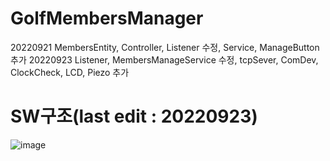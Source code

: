 # GolfMembersManager

20220921 MembersEntity, Controller, Listener 수정, Service, ManageButton 추가
20220923 Listener, MembersManageService 수정, tcpSever, ComDev, ClockCheck, LCD, Piezo 추가

# SW구조(last edit : 20220923)

![image](https://user-images.githubusercontent.com/113006092/191949765-26f1877c-3914-448c-a341-eb839ec980f9.png)

